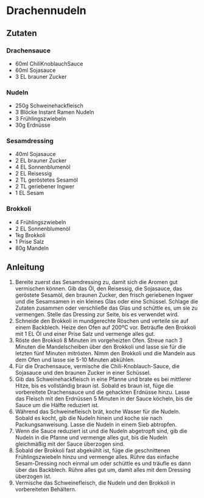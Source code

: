 # Drachennudeln
## Zutaten
### Drachensauce
- 60ml ChiliKnoblauchSauce
- 60ml Sojasauce
- 3 EL brauner Zucker

### Nudeln
- 250g Schweinehackfleisch
- 3 Blöcke Instant Ramen Nudeln
- 3 Frühlingszwiebeln
- 30g Erdnüsse

### Sesamdressing
- 40ml Sojasauce
- 2 EL brauner Zucker
- 4 EL Sonnenblumenöl
- 2 EL Reisessig
- 2 TL geröstetes Sesamöl
- 2 TL geriebener Ingwer
- 1 EL Sesam

### Brokkoli
- 4 Frühlingszwiebeln
- 2 EL Sonnenblumenöl
- 1kg Brokkoli
- 1 Prise Salz
- 80g Mandeln

## Anleitung
1. Bereite zuerst das Sesamdressing zu, damit sich die Aromen gut vermischen können. Gib das Öl, den Reisessig, die Sojasauce, das geröstete Sesamöl, den braunen Zucker, den frisch geriebenen Ingwer und die Sesamsamen in ein kleines Glas oder eine Schüssel. Schlage die Zutaten zusammen oder verschließe das Glas und schüttle es, um sie zu vermengen. Stelle das Dressing zur Seite, bis es verwendet wird.
2. Schneide den Brokkoli in mundgerechte Röschen und verteile sie auf einem Backblech. Heize den Ofen auf 200ºC vor. Beträufle den Brokkoli mit 1 EL Öl und einer Prise Salz und vermenge alles gut.
3. Röste den Brokkoli 8 Minuten im vorgeheizten Ofen. Streue nach 3 Minuten die Mandelscheiben über den Brokkoli und lasse sie für die letzten fünf Minuten mitrösten. Nimm den Brokkoli und die Mandeln aus dem Ofen und lasse sie 5-10 Minuten abkühlen.
4. Für die Drachensauce, vermische die Chili-Knoblauch-Sauce, die Sojasauce und den braunen Zucker in einer Schüssel.
5. Gib das Schweinehackfleisch in eine Pfanne und brate es bei mittlerer Hitze, bis es vollständig braun ist. Sobald es braun ist, füge die vorbereitete Drachensauce und die gehackten Erdnüsse hinzu. Lasse das Fleisch mit den Erdnüssen 5 Minuten in der Sauce köcheln, bis die Sauce um die Hälfte reduziert ist.
6. Während das Schweinefleisch brät, koche Wasser für die Nudeln. Sobald es kocht, gib die Nudeln hinein und koche sie nach Packungsanweisung. Lasse die Nudeln in einem Sieb abtropfen.
7. Wenn die Sauce reduziert ist und die Nudeln abgetropft sind, gib die Nudeln in die Pfanne und vermenge alles gut, bis die Nudeln gleichmäßig mit der Sauce überzogen sind.
8. Sobald der Brokkoli fast abgekühlt ist, füge die geschnittenen Frühlingszwiebeln hinzu und vermenge alles. Rühre das einfache Sesam-Dressing noch einmal um oder schüttle es und träufle es dann über das Backblech. Rühre alles gut um, damit alles mit dem Dressing überzogen ist.
9. Vermische das Schweinefleisch, die Nudeln und den Brokkoli in vorbereiteten Behältern.
